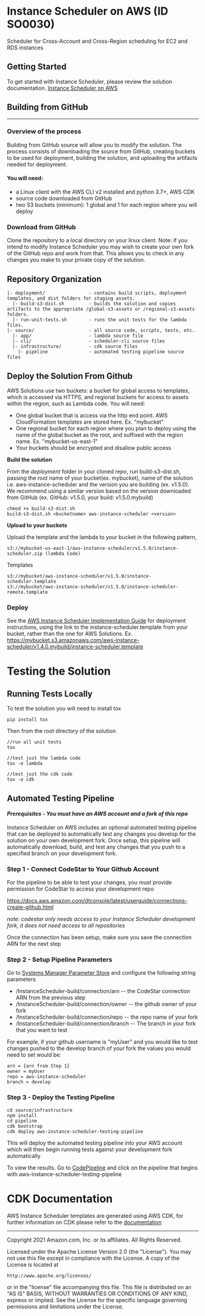 # Instance Scheduler on AWS (ID SO0030)

Scheduler for Cross-Account and Cross-Region scheduling for EC2 and RDS instances

## Getting Started

To get started with Instance Scheduler, please review the solution documentation. 
[Instance Scheduler on AWS](https://aws.amazon.com/solutions/implementations/instance-scheduler-on-aws/)

## Building from GitHub
***

### Overview of the process

Building from GitHub source will allow you to modify the solution. The process consists of downloading the source from 
GitHub, creating buckets to be used for deployment, building the solution, and uploading the artifacts needed for deployment.

#### You will need:

* a Linux client with the AWS CLI v2 installed and python 3.7+, AWS CDK
* source code downloaded from GitHub
* two S3 buckets (minimum): 1 global and 1 for each region where you will deploy

### Download from GitHub

Clone the repository to a local directory on your linux client. Note: if you intend to 
modify Instance Scheduler you may wish to create your own fork of the GitHub repo and work from that. 
This allows you to check in any changes you make to your private copy of the solution.


## Repository Organization

```
|- deployment/                - contains build scripts, deployment templates, and dist folders for staging assets.
  |- build-s3-dist.sh         - builds the solution and copies artifacts to the appropriate /global-s3-assets or /regional-s3-assets folders.
  |- run-unit-tests.sh        - runs the unit tests for the lambda files.
|- source/                    - all source code, scripts, tests, etc.
  |- app/                     - lambda source file
  |- cli/                     - scheduler-cli source files
  |- infrastructure/          - cdk source files
    |- pipeline               - automated testing pipeline source files
```

## Deploy the Solution From Github

AWS Solutions use two buckets: a bucket for global access to templates, which is accessed via HTTPS, and regional buckets for access to assets within the region, such as Lambda code. You will need:

* One global bucket that is access via the http end point. AWS CloudFormation templates are stored here. Ex. "mybucket"
* One regional bucket for each region where you plan to deploy using the name of the global bucket as the root, and suffixed with the region name. Ex. "mybucket-us-east-1"
* Your buckets should be encrypted and disallow public access

**Build the solution**

From the *deployment* folder in your cloned repo, run build-s3-dist.sh, passing the root name of 
your bucket(ex. mybucket), name of the solution i.e. aws-instance-scheduler 
and the version you are building (ex. v1.5.0). 
We recommend using a similar version based on the version downloaded from GitHub 
(ex. GitHub: v1.5.0, your build: v1.5.0.mybuild)

```
chmod +x build-s3-dist.sh
build-s3-dist.sh <bucketname> aws-instance-scheduler <version>
```



**Upload to your buckets**

Upload the template and the lambda to your bucket in the following pattern,
```
s3://mybucket-us-east-1/aws-instance-scheduler/v1.5.0/instance-scheduler.zip (lambda Code)
```

Templates
```
s3://mybucket/aws-instance-scheduler/v1.5.0/instance-scheduler.template
s3://mybucket/aws-instance-scheduler/v1.5.0/instance-scheduler-remote.template
```

### Deploy

See the [AWS Instance Scheduler Implementation Guide](https://s3.amazonaws.com/solutions-reference/aws-instance-scheduler/latest/instance-scheduler.pdf) for deployment instructions, using the link to the instance-scheduler.template from your bucket, rather than the one for AWS Solutions. Ex. https://mybucket.s3.amazonaws.com/aws-instance-scheduler/v1.4.0.mybuild/instance-scheduler.template


# Testing the Solution

## Running Tests Locally
To test the solution you will need to install tox

```
pip install tox
```

Then from the root directory of the solution
```
//run all unit tests
tox

//test just the lambda code
tox -e lambda

//test just the cdk code
tox -e cdk
```

## Automated Testing Pipeline

#### _Prerequisites - You must have an AWS account and a fork of this repo_

Instance Scheduler on AWS includes an optional automated testing pipeline that can be deployed to automatically test any changes you
develop for the solution on your own development fork. Once setup, this pipeline will automatically download, 
build, and test any changes that you push to a specified branch on your development fork.



### Step 1 - Connect CodeStar to Your Github Account

For the pipeline to be able to test your changes, you must provide permission for CodeStar to 
access your development repo

https://docs.aws.amazon.com/dtconsole/latest/userguide/connections-create-github.html

_note: codestar only needs access to your Instance Scheduler development fork, it does not need access to all repositories_

Once the connection has been setup, make sure you save the connection ARN for the next step

### Step 2 -  Setup Pipeline Parameters
Go to [Systems Manager Parameter Store](https://us-east-1.console.aws.amazon.com/systems-manager/parameters) 
and configure the following string parameters

- /InstanceScheduler-build/connection/arn    -- the CodeStar connection ARN from the previous step
- /InstanceScheduler-build/connection/owner  -- the github owner of your fork
- /InstanceScheduler-build/connection/repo   -- the repo name of your fork
- /InstanceScheduler-build/connection/branch -- The branch in your fork that you want to test

For example, if your github username is "myUser" and you would like to test changes pushed to the develop branch of your fork
the values you would need to set would be:
```
arn = {arn from Step 1}
owner = myUser
repo = aws-instance-scheduler
branch = develop
```

### Step 3 - Deploy the Testing Pipeline

```
cd source/infrastructure
npm install
cd pipeline
cdk bootstrap
cdk deploy aws-instance-scheduler-testing-pipeline
```
This will deploy the automated testing pipeline into your AWS account which will then begin running tests against your
development fork automatically

To view the results. Go to [CodePipeline](https://us-east-1.console.aws.amazon.com/codesuite/codepipeline/pipelines) and
click on the pipeline that begins with aws-instance-scheduler-testing-pipeline

# CDK Documentation

AWS Instance Scheduler templates are generated using AWS CDK, for further information on CDK please refer to the [documentation](https://docs.aws.amazon.com/cdk/latest/guide/getting_started.html)


***

Copyright 2021 Amazon.com, Inc. or its affiliates. All Rights Reserved.

Licensed under the Apache License Version 2.0 (the "License"). You may not use this file except in compliance with the License. A copy of the License is located at

    http://www.apache.org/licenses/

or in the "license" file accompanying this file. This file is distributed on an "AS IS" BASIS, WITHOUT WARRANTIES OR CONDITIONS OF ANY KIND, express or implied. See the License for the specific language governing permissions and limitations under the License.
